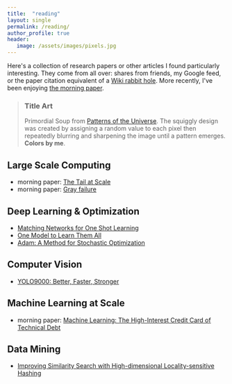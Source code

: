 ```yaml
---
title:  "reading"
layout: single
permalink: /reading/
author_profile: true
header:
   image: /assets/images/pixels.jpg
---
```


Here's a collection of research papers or other articles I found particularly interesting. They come from all over: shares from friends, my Google feed, or the paper citation equivalent of a [Wiki rabbit hole](https://en.wikipedia.org/wiki/Wiki_rabbit_hole). More recently, I've been enjoying [the morning paper](https://blog.acolyer.org/).

> ### Title Art
>
> Primordial Soup from [Patterns of the Universe](https://www.amazon.com/Patterns-Universe-Coloring-Adventure-Beauty/dp/1615193235). The squiggly design was created by assigning a random value to each pixel then repeatedly blurring and sharpening the image until a pattern emerges. **Colors by me**.


## Large Scale Computing

* morning paper: [The Tail at Scale](https://blog.acolyer.org/2015/01/15/the-tail-at-scale/)
* morning paper: [Gray failure](https://blog.acolyer.org/2017/06/15/gray-failure-the-achilles-heel-of-cloud-scale-systems/)

## Deep Learning & Optimization

* [Matching Networks for One Shot Learning](https://arxiv.org/abs/1606.04080)
* [One Model to Learn Them All](https://arxiv.org/abs/1706.05137)
* [Adam: A Method for Stochastic Optimization](https://arxiv.org/abs/1412.6980v8)

## Computer Vision

* [YOLO9000: Better, Faster, Stronger](https://arxiv.org/abs/1612.08242)

## Machine Learning at Scale

* morning paper: [Machine Learning: The High-Interest Credit Card of Technical Debt](https://blog.acolyer.org/2016/02/29/machine-learning-the-high-interest-credit-card-of-technical-debt/)

## Data Mining

* [Improving Similarity Search with High-dimensional Locality-sensitive Hashing](https://arxiv.org/abs/1812.01844)






